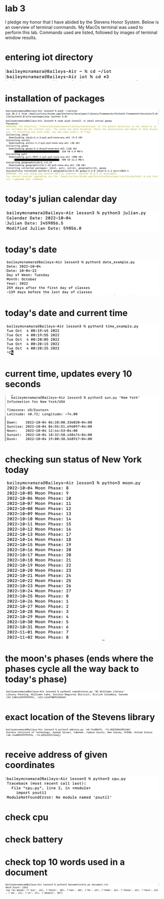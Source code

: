 # lab 3
I pledge my honor that I have abided by the Stevens Honor System. Below is an overview of terminal commands. My MacOs terminal was used to perform this lab. Commands used are listed, followed by images of terminal window results.


# entering iot directory
![](media/lab3.1.png)

# installation of packages 
![](media/lab3.2.png)
![](media/lab3.3.png)

# today's julian calendar day
![](media/lab3.4.png)

# today's date
![](media/lab3.5.png)

# today's date and current time
![](media/lab3.6.png)

# current time, updates every 10 seconds
![](media/lab3.7.png)

# checking sun status of New York today
![](media/lab3.8.png)

# the moon's phases (ends where the phases cycle all the way back to today's phase)
![](media/lab3.9.png)

# exact location of the Stevens library
![](media/lab3.10.png)

# receive address of given coordinates
![](media/lab3.11.png)

# check cpu
# check battery

# check top 10 words used in a document
![](media/lab3.12.png)
